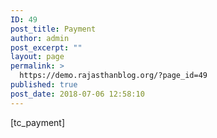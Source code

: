 ```yaml
---
ID: 49
post_title: Payment
author: admin
post_excerpt: ""
layout: page
permalink: >
  https://demo.rajasthanblog.org/?page_id=49
published: true
post_date: 2018-07-06 12:58:10
---
```

[tc_payment]